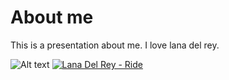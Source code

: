 # About me

This is a presentation about me. I love lana del rey.

![Alt text](https://media.vogue.mx/photos/6618d96817d7f4a45a21a720/1:1/w_2000,h_2000,c_limit/lana-del-rey-biografia.jpg)
[![Lana Del Rey - Ride](https://img.youtube.com/vi/Py_-3di1yx0/0.jpg)](https://www.youtube.com/watch?v=VIDEO_ID)
